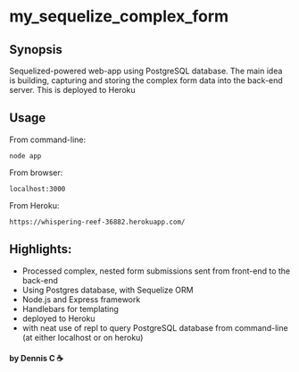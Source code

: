 # my_sequelize_complex_form

## Synopsis

Sequelized-powered web-app using PostgreSQL database. The main idea is building, capturing and storing the complex form data into the back-end server. This is deployed to Heroku

## Usage

From command-line:

```
node app
```

From browser:

```
localhost:3000
```

From Heroku:

```
https://whispering-reef-36882.herokuapp.com/
```

## Highlights:

* Processed complex, nested form submissions sent from front-end to the back-end
* Using Postgres database, with Sequelize ORM
* Node.js and Express framework
* Handlebars for templating
* deployed to Heroku
* with neat use of repl to query PostgreSQL database from command-line (at either localhost or on heroku)

#### by Dennis C :coffee:
